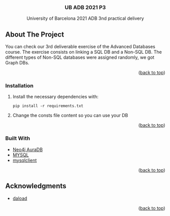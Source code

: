 <div id="top"></div>

<!-- PROJECT LOGO -->
<br />
<div align="center">
<h3 align="center">UB ADB 2021 P3</h3>

<p align="center">
    University of Barcelona 2021 ADB 3nd practical delivery
</div>


<!-- ABOUT THE PROJECT -->
## About The Project

You can check our 3rd deliverable exercise of the Advanced Databases course.
The exercise consists on linking a SQL DB and a Non-SQL DB.
The different types of Non-SQL databases were assigned randomly, we got Graph DBs.
<p align="right">(<a href="#top">back to top</a>)</p>

### Installation

1. Install the necessary dependencies with:
   ```
   pip install -r requirements.txt
   ```
2. Change the consts file content so you can use your DB

<p align="right">(<a href="#top">back to top</a>)</p>


### Built With

* [Neo4j AuraDB](https://neo4j.com/cloud/aura/)
* [MYSQL](https://www.mysql.com)
* [mysqlclient](https://mysqlclient.readthedocs.io/user_guide.html)

<p align="right">(<a href="#top">back to top</a>)</p>


<!-- ACKNOWLEDGMENTS -->
## Acknowledgments

* [daload](https://github.com/daload)


<p align="right">(<a href="#top">back to top</a>)</p>
